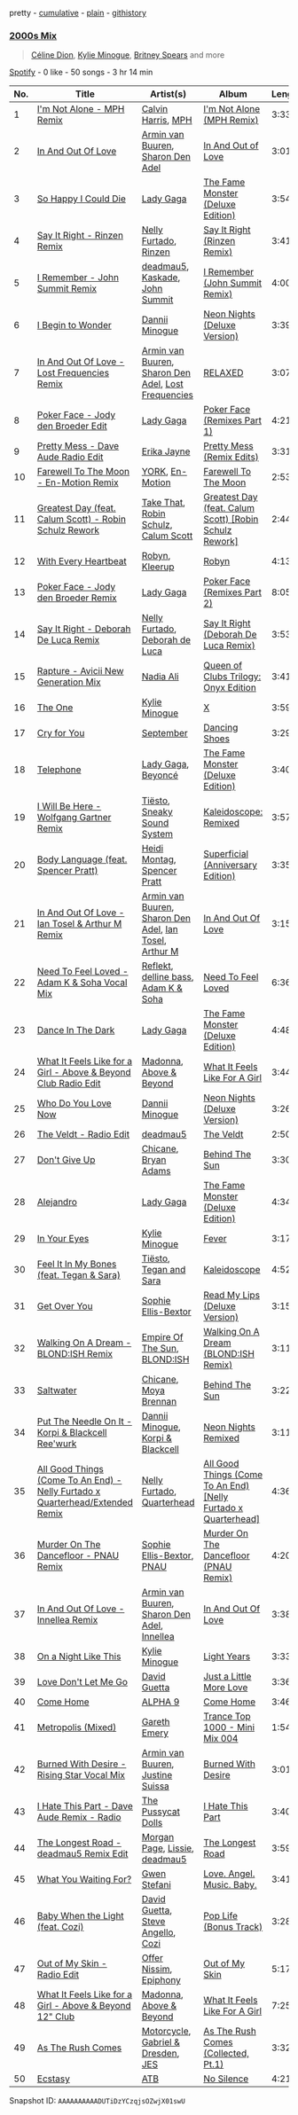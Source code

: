 pretty - [cumulative](/playlists/cumulative/37i9dQZF1EQn4jwNIohw50.md) - [plain](/playlists/plain/37i9dQZF1EQn4jwNIohw50) - [githistory](https://github.githistory.xyz/mdn522/spotify-playlist-archive/blob/main/playlists/plain/37i9dQZF1EQn4jwNIohw50)

### [2000s Mix](https://open.spotify.com/playlist/37i9dQZF1EQn4jwNIohw50)

> <a href=spotify:playlist:37i9dQZF1EIVEChXNtOrFS>Céline Dion</a>, <a href=spotify:playlist:37i9dQZF1EIWVt4uecj5qV>Kylie Minogue</a>, <a href=spotify:playlist:37i9dQZF1EIXcjxW0lsiXB>Britney Spears</a> and more

[Spotify](https://open.spotify.com/user/spotify) - 0 like - 50 songs - 3 hr 14 min

| No. | Title | Artist(s) | Album | Length |
|---|---|---|---|---|
| 1 | [I'm Not Alone \- MPH Remix](https://open.spotify.com/track/1z6pTKnrEpokcfwked9cNx) | [Calvin Harris](https://open.spotify.com/artist/7CajNmpbOovFoOoasH2HaY), [MPH](https://open.spotify.com/artist/62SCu33InHVq97VaWw3eof) | [I'm Not Alone \(MPH Remix\)](https://open.spotify.com/album/17Ig8wh18XZqSjxfzyXCW5) | 3:33 |
| 2 | [In And Out Of Love](https://open.spotify.com/track/1FzbOPWCZiNxnLjAhY1jAR) | [Armin van Buuren](https://open.spotify.com/artist/0SfsnGyD8FpIN4U4WCkBZ5), [Sharon Den Adel](https://open.spotify.com/artist/2GST08xzn3dJilysjDhSmi) | [In And Out of Love](https://open.spotify.com/album/07UKYOTXfIdPwnL7iO0lJB) | 3:01 |
| 3 | [So Happy I Could Die](https://open.spotify.com/track/4MfBFhIBXrmqrczjYqasLp) | [Lady Gaga](https://open.spotify.com/artist/1HY2Jd0NmPuamShAr6KMms) | [The Fame Monster \(Deluxe Edition\)](https://open.spotify.com/album/6DGZdMi124iOOih9GMlhN2) | 3:54 |
| 4 | [Say It Right \- Rinzen Remix](https://open.spotify.com/track/6EUfZGFToR6jPqyzAoH8WY) | [Nelly Furtado](https://open.spotify.com/artist/2jw70GZXlAI8QzWeY2bgRc), [Rinzen](https://open.spotify.com/artist/0kYFb6blNbeBAHaQqyURgI) | [Say It Right \(Rinzen Remix\)](https://open.spotify.com/album/25FbkkzMDapAUDr5CnqTfq) | 3:41 |
| 5 | [I Remember \- John Summit Remix](https://open.spotify.com/track/7EroGeDg1uteOaQ45Ftfiz) | [deadmau5](https://open.spotify.com/artist/2CIMQHirSU0MQqyYHq0eOx), [Kaskade](https://open.spotify.com/artist/6TQj5BFPooTa08A7pk8AQ1), [John Summit](https://open.spotify.com/artist/7kNqXtgeIwFtelmRjWv205) | [I Remember \(John Summit Remix\)](https://open.spotify.com/album/5lCL6lNKV2GPQM5uIgDm03) | 4:00 |
| 6 | [I Begin to Wonder](https://open.spotify.com/track/5OKjyuulniceXswXHLYZqV) | [Dannii Minogue](https://open.spotify.com/artist/6XCS9JCn56Q252cMOTbeq6) | [Neon Nights \(Deluxe Version\)](https://open.spotify.com/album/5wPGmNlCTfX44dFqvefJUE) | 3:39 |
| 7 | [In And Out Of Love \- Lost Frequencies Remix](https://open.spotify.com/track/1fVP2YR31xXA6imWfFlKyV) | [Armin van Buuren](https://open.spotify.com/artist/0SfsnGyD8FpIN4U4WCkBZ5), [Sharon Den Adel](https://open.spotify.com/artist/2GST08xzn3dJilysjDhSmi), [Lost Frequencies](https://open.spotify.com/artist/7f5Zgnp2spUuuzKplmRkt7) | [RELAXED](https://open.spotify.com/album/3NrgI683Ssrc5uMddFIplo) | 3:07 |
| 8 | [Poker Face \- Jody den Broeder Edit](https://open.spotify.com/track/6eof5AnYKsPMv5KNrZXmm9) | [Lady Gaga](https://open.spotify.com/artist/1HY2Jd0NmPuamShAr6KMms) | [Poker Face \(Remixes Part 1\)](https://open.spotify.com/album/3bzz0Nm5VsYRtz8hzebxAH) | 4:21 |
| 9 | [Pretty Mess \- Dave Aude Radio Edit](https://open.spotify.com/track/5ASngoftozJl6l2Cl6GX8c) | [Erika Jayne](https://open.spotify.com/artist/3jgs1QD0amFu2y6bqSK36Y) | [Pretty Mess \(Remix Edits\)](https://open.spotify.com/album/13jKNskx9u2QIr9Hf4tbNx) | 3:31 |
| 10 | [Farewell To The Moon \- En\-Motion Remix](https://open.spotify.com/track/4ST0KeQBHySYBrpK7vnLzu) | [YORK](https://open.spotify.com/artist/20L5MecnuNujUE6imrfK0Q), [En\-Motion](https://open.spotify.com/artist/3GX1gYiJiHmVTOdCMyjukl) | [Farewell To The Moon](https://open.spotify.com/album/2zUOId8goyIm9B5wmSdEJB) | 2:53 |
| 11 | [Greatest Day \(feat\. Calum Scott\) \- Robin Schulz Rework](https://open.spotify.com/track/1Oae67sHC45sBQMrYhMiWF) | [Take That](https://open.spotify.com/artist/1XgFuvRd7r5g0h844A5ZUQ), [Robin Schulz](https://open.spotify.com/artist/3t5xRXzsuZmMDkQzgOX35S), [Calum Scott](https://open.spotify.com/artist/6ydoSd3N2mwgwBHtF6K7eX) | [Greatest Day \(feat\. Calum Scott\) \[Robin Schulz Rework\]](https://open.spotify.com/album/66L6pO8awweuEwUBn0cLdS) | 2:44 |
| 12 | [With Every Heartbeat](https://open.spotify.com/track/2kxtJbMXmXnZKQ6LKjN7L7) | [Robyn](https://open.spotify.com/artist/6UE7nl9mha6s8z0wFQFIZ2), [Kleerup](https://open.spotify.com/artist/2YL0l5fnyHE9FEf1bwFGCc) | [Robyn](https://open.spotify.com/album/4ey0nIH5KslZ3PricVV1GG) | 4:13 |
| 13 | [Poker Face \- Jody den Broeder Remix](https://open.spotify.com/track/1OsdCbQTwjD9oslVsc95SZ) | [Lady Gaga](https://open.spotify.com/artist/1HY2Jd0NmPuamShAr6KMms) | [Poker Face \(Remixes Part 2\)](https://open.spotify.com/album/2eYyVeaBFs93F4DZG5BbPJ) | 8:05 |
| 14 | [Say It Right \- Deborah De Luca Remix](https://open.spotify.com/track/2g4DiMlwQURbrgIKR0pZW0) | [Nelly Furtado](https://open.spotify.com/artist/2jw70GZXlAI8QzWeY2bgRc), [Deborah de Luca](https://open.spotify.com/artist/144HzhpLjcR9k37w5Ico9B) | [Say It Right \(Deborah De Luca Remix\)](https://open.spotify.com/album/7DWc5zyhZcdFNmHXcTUjNy) | 3:53 |
| 15 | [Rapture \- Avicii New Generation Mix](https://open.spotify.com/track/2bcYHFk3XWcPnDXYY3tdJX) | [Nadia Ali](https://open.spotify.com/artist/1C60viSZv6BoYtrnkZ44g5) | [Queen of Clubs Trilogy: Onyx Edition](https://open.spotify.com/album/24jEjHqZX696l6TtTW3fns) | 3:41 |
| 16 | [The One](https://open.spotify.com/track/7cFCSiPKUrBtnPUOdpk9Sk) | [Kylie Minogue](https://open.spotify.com/artist/4RVnAU35WRWra6OZ3CbbMA) | [X](https://open.spotify.com/album/6Z8FgyCYgC6ApRi7ZXbT55) | 3:59 |
| 17 | [Cry for You](https://open.spotify.com/track/1mvZErZBp7WZT3HfGBykao) | [September](https://open.spotify.com/artist/6VX2R9L0O0d6qPvqGuIH7b) | [Dancing Shoes](https://open.spotify.com/album/5ENrI2pojxE4XhSmncl4cz) | 3:29 |
| 18 | [Telephone](https://open.spotify.com/track/7rl7ao5pb9BhvAzPdWStxi) | [Lady Gaga](https://open.spotify.com/artist/1HY2Jd0NmPuamShAr6KMms), [Beyoncé](https://open.spotify.com/artist/6vWDO969PvNqNYHIOW5v0m) | [The Fame Monster \(Deluxe Edition\)](https://open.spotify.com/album/6DGZdMi124iOOih9GMlhN2) | 3:40 |
| 19 | [I Will Be Here \- Wolfgang Gartner Remix](https://open.spotify.com/track/6PtXaQhZvH4JFU5xe1aqRx) | [Tiësto](https://open.spotify.com/artist/2o5jDhtHVPhrJdv3cEQ99Z), [Sneaky Sound System](https://open.spotify.com/artist/6ieVhWXtOmK6DO6dmX7Eko) | [Kaleidoscope: Remixed](https://open.spotify.com/album/6hp5Jw14hoYlbfCPH0nLzO) | 3:57 |
| 20 | [Body Language \(feat\. Spencer Pratt\)](https://open.spotify.com/track/6GNE82TOSgkO32Tb9R0xLs) | [Heidi Montag](https://open.spotify.com/artist/5XLBtYR2VrpkqXdlvNnFHG), [Spencer Pratt](https://open.spotify.com/artist/0IS6N9rWDLdiGAEEwm5EU2) | [Superficial \(Anniversary Edition\)](https://open.spotify.com/album/0ohNLvVPgFvthWYGpepIA0) | 3:35 |
| 21 | [In And Out Of Love \- Ian Tosel & Arthur M Remix](https://open.spotify.com/track/0oDGWMZtNh7PLAq77vyCab) | [Armin van Buuren](https://open.spotify.com/artist/0SfsnGyD8FpIN4U4WCkBZ5), [Sharon Den Adel](https://open.spotify.com/artist/2GST08xzn3dJilysjDhSmi), [Ian Tosel](https://open.spotify.com/artist/03GzpL2janHl0iKZcBZXse), [Arthur M](https://open.spotify.com/artist/35suEWtnNRmI0px9rJjXv9) | [In And Out Of Love](https://open.spotify.com/album/4e2QetRWqlrP3POEmixCza) | 3:15 |
| 22 | [Need To Feel Loved \- Adam K & Soha Vocal Mix](https://open.spotify.com/track/30cjLreSF4Xq0uAB89i2Ac) | [Reflekt](https://open.spotify.com/artist/1AjG4kPZtTlEhqkrLC1yno), [delline bass](https://open.spotify.com/artist/4mYOtUmFApJtEbaeGt0RCk), [Adam K & Soha](https://open.spotify.com/artist/2OfVmmK8omvMuJqZHxhQa6) | [Need To Feel Loved](https://open.spotify.com/album/5OEUYpDcqOo7wIJsdqnh3X) | 6:36 |
| 23 | [Dance In The Dark](https://open.spotify.com/track/6Qh10T7u43YciJsJa99R3v) | [Lady Gaga](https://open.spotify.com/artist/1HY2Jd0NmPuamShAr6KMms) | [The Fame Monster \(Deluxe Edition\)](https://open.spotify.com/album/6rePArBMb5nLWEaY9aQqL4) | 4:48 |
| 24 | [What It Feels Like for a Girl \- Above & Beyond Club Radio Edit](https://open.spotify.com/track/38OrcY3HY0NiFuBpiwBnsL) | [Madonna](https://open.spotify.com/artist/6tbjWDEIzxoDsBA1FuhfPW), [Above & Beyond](https://open.spotify.com/artist/10gzBoINW3cLJfZUka8Zoe) | [What It Feels Like For A Girl](https://open.spotify.com/album/2uibNarDUAIjm4ukscPxAu) | 3:44 |
| 25 | [Who Do You Love Now](https://open.spotify.com/track/1BdpK3p0d20yFkgbPgBkVe) | [Dannii Minogue](https://open.spotify.com/artist/6XCS9JCn56Q252cMOTbeq6) | [Neon Nights \(Deluxe Version\)](https://open.spotify.com/album/5wPGmNlCTfX44dFqvefJUE) | 3:26 |
| 26 | [The Veldt \- Radio Edit](https://open.spotify.com/track/1vQ92830bxiBcIhpUj4qrn) | [deadmau5](https://open.spotify.com/artist/2CIMQHirSU0MQqyYHq0eOx) | [The Veldt](https://open.spotify.com/album/0pJJgBzj26qnE1nSQUxaB0) | 2:50 |
| 27 | [Don't Give Up](https://open.spotify.com/track/0gTeDTRPPVAYcdyPXhWqt2) | [Chicane](https://open.spotify.com/artist/5GxyeQagayzZOg4UwffQlD), [Bryan Adams](https://open.spotify.com/artist/3Z02hBLubJxuFJfhacLSDc) | [Behind The Sun](https://open.spotify.com/album/0XLrcTejd2HyqgmCCajtzG) | 3:30 |
| 28 | [Alejandro](https://open.spotify.com/track/4lwavw59UjXUPJZtKNdFYp) | [Lady Gaga](https://open.spotify.com/artist/1HY2Jd0NmPuamShAr6KMms) | [The Fame Monster \(Deluxe Edition\)](https://open.spotify.com/album/6DGZdMi124iOOih9GMlhN2) | 4:34 |
| 29 | [In Your Eyes](https://open.spotify.com/track/1t5nwfsb90IliczIhOMnpJ) | [Kylie Minogue](https://open.spotify.com/artist/4RVnAU35WRWra6OZ3CbbMA) | [Fever](https://open.spotify.com/album/4WzTXHp8bVKkKNu3UQ2Fqu) | 3:17 |
| 30 | [Feel It In My Bones \(feat\. Tegan & Sara\)](https://open.spotify.com/track/6K9GLISAUJtCCno9cuCASa) | [Tiësto](https://open.spotify.com/artist/2o5jDhtHVPhrJdv3cEQ99Z), [Tegan and Sara](https://open.spotify.com/artist/5e1BZulIiYWPRm8yogwUYH) | [Kaleidoscope](https://open.spotify.com/album/3L7HojVI3ELv05boMWUKDv) | 4:52 |
| 31 | [Get Over You](https://open.spotify.com/track/0r8U4M18cn9WGWWlVIfQ7i) | [Sophie Ellis\-Bextor](https://open.spotify.com/artist/2cBh5lVMg222FFuRU7EfDE) | [Read My Lips \(Deluxe Version\)](https://open.spotify.com/album/68ishLKwqH5oH79kUteEHG) | 3:15 |
| 32 | [Walking On A Dream \- BLOND:ISH Remix](https://open.spotify.com/track/5oOKU4RiAMyqUoOKICb92j) | [Empire Of The Sun](https://open.spotify.com/artist/67hb7towEyKvt5Z8Bx306c), [BLOND:ISH](https://open.spotify.com/artist/6zsJjoCtL1WByG0VsuFWzR) | [Walking On A Dream \(BLOND:ISH Remix\)](https://open.spotify.com/album/4Fzl9coophjAezEV0v7tRu) | 3:11 |
| 33 | [Saltwater](https://open.spotify.com/track/7a1jKlij4hReZVlHNOuhai) | [Chicane](https://open.spotify.com/artist/5GxyeQagayzZOg4UwffQlD), [Moya Brennan](https://open.spotify.com/artist/3ZvmmlF8EMEpnnK90jfuJv) | [Behind The Sun](https://open.spotify.com/album/0XLrcTejd2HyqgmCCajtzG) | 3:22 |
| 34 | [Put The Needle On It \- Korpi & Blackcell Ree'wurk](https://open.spotify.com/track/2o7vaX0SZ8pOXVul1vzb7S) | [Dannii Minogue](https://open.spotify.com/artist/6XCS9JCn56Q252cMOTbeq6), [Korpi & Blackcell](https://open.spotify.com/artist/2Q2VtjAxWGadiW6L55tfLC) | [Neon Nights Remixed](https://open.spotify.com/album/4kxw6Ifj1xToUnHAaUhcdv) | 3:11 |
| 35 | [All Good Things \(Come To An End\) \- Nelly Furtado x Quarterhead/Extended Remix](https://open.spotify.com/track/00xjfer1vFypUtlp8g7lt0) | [Nelly Furtado](https://open.spotify.com/artist/2jw70GZXlAI8QzWeY2bgRc), [Quarterhead](https://open.spotify.com/artist/2h6hAChW74hB9HvrNoK1RY) | [All Good Things \(Come To An End\) \[Nelly Furtado x Quarterhead\]](https://open.spotify.com/album/3aagFWdzsrosoAexFnE1Zi) | 4:36 |
| 36 | [Murder On The Dancefloor \- PNAU Remix](https://open.spotify.com/track/2Rhh3ZhukJfTKoBVzIYTaf) | [Sophie Ellis\-Bextor](https://open.spotify.com/artist/2cBh5lVMg222FFuRU7EfDE), [PNAU](https://open.spotify.com/artist/6n28c9qs9hNGriNa72b26u) | [Murder On The Dancefloor \(PNAU Remix\)](https://open.spotify.com/album/02oNjidORbldUslV7kMWAZ) | 4:20 |
| 37 | [In And Out Of Love \- Innellea Remix](https://open.spotify.com/track/1JIA8bJWcpQdpvKCt59633) | [Armin van Buuren](https://open.spotify.com/artist/0SfsnGyD8FpIN4U4WCkBZ5), [Sharon Den Adel](https://open.spotify.com/artist/2GST08xzn3dJilysjDhSmi), [Innellea](https://open.spotify.com/artist/71rqI5HtraA3qXBwatyG6e) | [In And Out Of Love](https://open.spotify.com/album/4e2QetRWqlrP3POEmixCza) | 3:38 |
| 38 | [On a Night Like This](https://open.spotify.com/track/5mu9hVvdpVnAXqbiQgPl4Y) | [Kylie Minogue](https://open.spotify.com/artist/4RVnAU35WRWra6OZ3CbbMA) | [Light Years](https://open.spotify.com/album/7vPWwkCumK2sGsdADtBlwB) | 3:33 |
| 39 | [Love Don't Let Me Go](https://open.spotify.com/track/0mIAWTIXUP9Os5RBXKclO6) | [David Guetta](https://open.spotify.com/artist/1Cs0zKBU1kc0i8ypK3B9ai) | [Just a Little More Love](https://open.spotify.com/album/51fJbB1qe3EfUvb3fMK2jr) | 3:36 |
| 40 | [Come Home](https://open.spotify.com/track/1ZJFc8isFWKXtN1BlE20fX) | [ALPHA 9](https://open.spotify.com/artist/6ckI88Ggj8DPe0TNAAVkjn) | [Come Home](https://open.spotify.com/album/4XnK4dAUYTlLalFn4q6jxe) | 3:46 |
| 41 | [Metropolis \(Mixed\)](https://open.spotify.com/track/3swfHHbbW0MKhBUbTVMORH) | [Gareth Emery](https://open.spotify.com/artist/0hprEC0nsWuQPSHag1O2Vi) | [Trance Top 1000 \- Mini Mix 004](https://open.spotify.com/album/0tobcr2LiT0bmOQYcVmgNC) | 1:54 |
| 42 | [Burned With Desire \- Rising Star Vocal Mix](https://open.spotify.com/track/345UZaPdOy2EFft3JBLEmF) | [Armin van Buuren](https://open.spotify.com/artist/0SfsnGyD8FpIN4U4WCkBZ5), [Justine Suissa](https://open.spotify.com/artist/6UKSvQC8EQZUOKtUaj5uCj) | [Burned With Desire](https://open.spotify.com/album/106IdArNqvmlqCX1XPkRsI) | 3:01 |
| 43 | [I Hate This Part \- Dave Aude Remix \- Radio](https://open.spotify.com/track/1a4VY6L3yLAHxwA9LnzKEw) | [The Pussycat Dolls](https://open.spotify.com/artist/6wPhSqRtPu1UhRCDX5yaDJ) | [I Hate This Part](https://open.spotify.com/album/62WkYYkMMSOko0Xla9qsLp) | 3:40 |
| 44 | [The Longest Road \- deadmau5 Remix Edit](https://open.spotify.com/track/77w8cBOdasP7aNcPD9Dec8) | [Morgan Page](https://open.spotify.com/artist/1N9n8MSxrr4Emhb566493b), [Lissie](https://open.spotify.com/artist/3j4FHbC5zwmYGJ7r0ZgaMt), [deadmau5](https://open.spotify.com/artist/2CIMQHirSU0MQqyYHq0eOx) | [The Longest Road](https://open.spotify.com/album/2WLFwif81NStLAwtQQtsFs) | 3:59 |
| 45 | [What You Waiting For?](https://open.spotify.com/track/0ny5zITdmyNwyTPVzRGscU) | [Gwen Stefani](https://open.spotify.com/artist/4yiQZ8tQPux8cPriYMWUFP) | [Love\. Angel\. Music\. Baby.](https://open.spotify.com/album/34y7m68F7rN9ou6m5GWohR) | 3:41 |
| 46 | [Baby When the Light \(feat\. Cozi\)](https://open.spotify.com/track/0T2CFHoETd9UGkOLcRqRxd) | [David Guetta](https://open.spotify.com/artist/1Cs0zKBU1kc0i8ypK3B9ai), [Steve Angello](https://open.spotify.com/artist/4FqPRilb0Ja0TKG3RS3y4s), [Cozi](https://open.spotify.com/artist/2L5xi76mB2qwg00CMkuyEN) | [Pop Life \(Bonus Track\)](https://open.spotify.com/album/7vgf9k0Wypgo5oSZEYBkdX) | 3:28 |
| 47 | [Out of My Skin \- Radio Edit](https://open.spotify.com/track/7q0E90lnK48MfvWLbEdpXt) | [Offer Nissim](https://open.spotify.com/artist/2U5N2KMBT6aFPrQMygMkhj), [Epiphony](https://open.spotify.com/artist/4AEL9VoihnTn7wlwjrZ1aw) | [Out of My Skin](https://open.spotify.com/album/4qqztDJm50iZHwED6rsk1f) | 5:17 |
| 48 | [What It Feels Like for a Girl \- Above & Beyond 12" Club](https://open.spotify.com/track/726kMw5uShnRejaFBimjib) | [Madonna](https://open.spotify.com/artist/6tbjWDEIzxoDsBA1FuhfPW), [Above & Beyond](https://open.spotify.com/artist/10gzBoINW3cLJfZUka8Zoe) | [What It Feels Like For A Girl](https://open.spotify.com/album/2uibNarDUAIjm4ukscPxAu) | 7:25 |
| 49 | [As The Rush Comes](https://open.spotify.com/track/6yASqy19mcoL7cP4Y57U9s) | [Motorcycle](https://open.spotify.com/artist/7DZ9xBelM79Mlk3Weia4oD), [Gabriel & Dresden](https://open.spotify.com/artist/64KfnYe81Wld2AkG4bkGIV), [JES](https://open.spotify.com/artist/6UAyCjS0OPMd1Ham8bvs9g) | [As The Rush Comes \(Collected, Pt.1\)](https://open.spotify.com/album/10H6u8TyzONLGsizozQuFU) | 3:32 |
| 50 | [Ecstasy](https://open.spotify.com/track/0wYVNC09iLBVIqHB07Hckt) | [ATB](https://open.spotify.com/artist/7jZM5w05mGhw6wTB1okhD9) | [No Silence](https://open.spotify.com/album/1z3EKLq7IsSUyElIqqulb0) | 4:21 |

Snapshot ID: `AAAAAAAAAADUTiDzYCzqjsOZwjX01swU`
